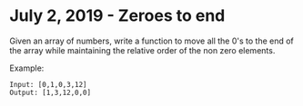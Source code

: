 # July 2, 2019 - Zeroes to end

Given an array of numbers, write a function to move all the 0's to the end 
of the array while maintaining the relative order of the non zero elements.

Example:
```
Input: [0,1,0,3,12]
Output: [1,3,12,0,0]
```